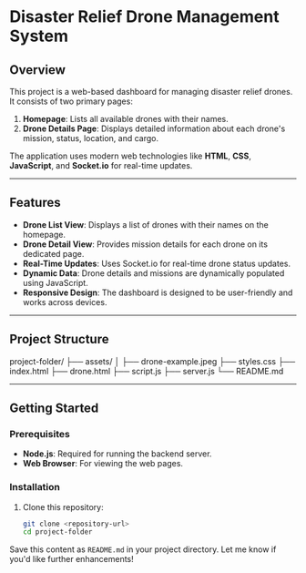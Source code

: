# Disaster Relief Drone Management System

## Overview
This project is a web-based dashboard for managing disaster relief drones. It consists of two primary pages:
1. **Homepage**: Lists all available drones with their names.
2. **Drone Details Page**: Displays detailed information about each drone's mission, status, location, and cargo.

The application uses modern web technologies like **HTML**, **CSS**, **JavaScript**, and **Socket.io** for real-time updates.

---

## Features
- **Drone List View**: Displays a list of drones with their names on the homepage.
- **Drone Detail View**: Provides mission details for each drone on its dedicated page.
- **Real-Time Updates**: Uses Socket.io for real-time drone status updates.
- **Dynamic Data**: Drone details and missions are dynamically populated using JavaScript.
- **Responsive Design**: The dashboard is designed to be user-friendly and works across devices.

---

## Project Structure
project-folder/ ├── assets/ │ ├── drone-example.jpeg ├── styles.css ├── index.html ├── drone.html ├── script.js ├── server.js └── README.md


---

## Getting Started

### Prerequisites
- **Node.js**: Required for running the backend server.
- **Web Browser**: For viewing the web pages.

### Installation
1. Clone this repository:
   ```bash
   git clone <repository-url>
   cd project-folder

Save this content as `README.md` in your project directory. Let me know if you'd like further enhancements!

